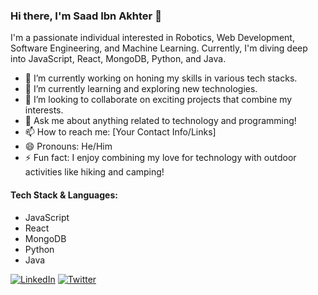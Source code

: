 ### Hi there, I'm Saad Ibn Akhter 👋

I'm a passionate individual interested in Robotics, Web Development, Software Engineering, and Machine Learning. Currently, I'm diving deep into JavaScript, React, MongoDB, Python, and Java.

- 🔭 I’m currently working on honing my skills in various tech stacks.
- 🌱 I’m currently learning and exploring new technologies.
- 👯 I’m looking to collaborate on exciting projects that combine my interests.
- 💬 Ask me about anything related to technology and programming!
- 📫 How to reach me: [Your Contact Info/Links]
- 😄 Pronouns: He/Him
- ⚡ Fun fact: I enjoy combining my love for technology with outdoor activities like hiking and camping!

#### Tech Stack & Languages:
- JavaScript
- React
- MongoDB
- Python
- Java

[![LinkedIn](https://img.shields.io/badge/LinkedIn-0077B5?style=for-the-badge&logo=linkedin&logoColor=white)](https://www.linkedin.com/in/yourusername)
[![Twitter](https://img.shields.io/badge/Twitter-1DA1F2?style=for-the-badge&logo=twitter&logoColor=white)](https://twitter.com/yourusername)
